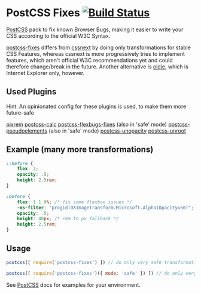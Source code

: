 # PostCSS Fixes [![Build Status][ci-img]][ci]

[PostCSS] pack to fix known Browser Bugs, making it easier to write your CSS according to the official W3C Syntax.

[postcss-fixes](https://github.com/MattDiMu/postcss-fixes) differs from [cssnext](https://github.com/MoOx/postcss-cssnext) by doing only transformations for stable CSS Features, whereas cssnext is more progressively tries to implement features, which aren't official W3C recommendations yet and could therefore change/break in the future. Another alternative is [oldie](https://github.com/jonathantneal/oldie), which is Internet Explorer only, however.


## Used Plugins
Hint: An opinionated config for these plugins is used, to make them more future-safe

[pixrem](https://github.com/robwierzbowski/node-pixrem)
[postcss-calc](https://github.com/postcss/postcss-calc)
[postcss-flexbugs-fixes](https://github.com/luisrudge/postcss-flexbugs-fixes) (also in 'safe' mode)
[postcss-pseudoelements](https://github.com/axa-ch/postcss-pseudoelements) (also in 'safe' mode)
[postcss-unopacity](https://github.com/jonathantneal/postcss-unopacity)
[postcss-unroot](https://github.com/jonathantneal/postcss-unroot)


## Example (many more transformations)
```css
::before {
    flex: 1;
    opacity: .5;
    height: 2.5rem;
}
```

```css
:before {
    flex: 1 1 0%; /* fix some flexbox issues */
    -ms-filter: "progid:DXImageTransform.Microsoft.Alpha(Opacity=50)"; /* opacity for IE */
    opacity: .5;
    height: 40px; /* rem to px fallback */
    height: 2.5rem;
}
```


[PostCSS]: https://github.com/postcss/postcss
[ci-img]:  https://travis-ci.org/MattDiMu/postcss-fixes.svg
[ci]:      https://travis-ci.org/MattDiMu/postcss-fixes


## Usage


```js
postcss([ require('postcss-fixes') ]) // do only very safe transformations
```

```js
postcss([ require('postcss-fixes')({ mode: 'safe' }) ]) // do only very safe transformations
```

See [PostCSS](https://github.com/postcss/postcss) docs for examples for your environment.
